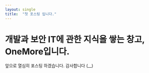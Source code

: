 ```yaml
---
layout: single
title:  "첫 포스팅 입니다."
---
```


# 개발과 보안 IT에 관한 지식을 쌓는 창고, OneMore입니다.

앞으로 열심히 포스팅 하겠습니다. 감사합니다 (__)